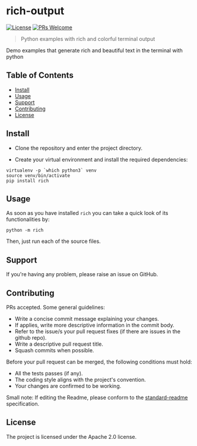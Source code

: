 # rich-output

[![License](https://img.shields.io/badge/License-Apache%202.0-blue.svg)](https://opensource.org/licenses/Apache-2.0)
[![PRs Welcome](https://img.shields.io/badge/PRs-welcome-brightgreen.svg?style=flat-square)](http://makeapullrequest.com)

> Python examples with rich and colorful terminal output

Demo examples that generate rich and beautiful text in the terminal with python

## Table of Contents

- [Install](#install)
- [Usage](#usage)
- [Support](#support)
- [Contributing](#contributing)
- [License](#license)


## Install
- Clone the repository and enter the project directory.

- Create your virtual environment and install the required dependencies:

```
virtualenv -p `which python3` venv
source venv/bin/activate
pip install rich
``` 

## Usage

As soon as you have installed `rich` you can take a quick look of its functionalities by:

```
python -m rich
```

Then, just run each of the source files.

## Support
If you're having any problem, please raise an issue on GitHub.

## Contributing
PRs accepted. Some general guidelines:

- Write a concise commit message explaining your changes.
- If applies, write more descriptive information in the commit body.
- Refer to the issue/s your pull request fixes (if there are issues in the github repo).
- Write a descriptive pull request title.
- Squash commits when possible.

Before your pull request can be merged, the following conditions must hold:

- All the tests passes (if any).
- The coding style aligns with the project's convention.
- Your changes are confirmed to be working.

Small note: If editing the Readme, please conform to the [standard-readme](https://github.com/RichardLitt/standard-readme) specification.


## License
The project is licensed under the Apache 2.0 license.
